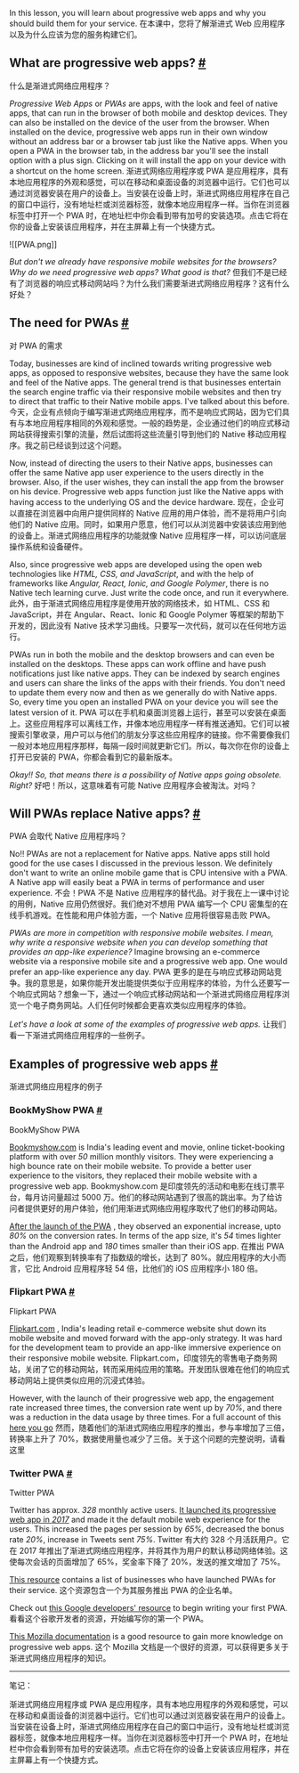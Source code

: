 In this lesson, you will learn about progressive web apps and why you should build them for your service.
在本课中，您将了解渐进式 Web 应用程序以及为什么应该为您的服务构建它们。

## What are progressive web apps? [#](https://www.educative.io/courses/web-application-software-architecture-101/7XP8EBLx1zj#What-are-progressive-web-apps?)
什么是渐进式网络应用程序？

_Progressive Web Apps_ or _PWAs_ are apps, with the look and feel of native apps, that can run in the browser of both mobile and desktop devices. They can also be installed on the device of the user from the browser. When installed on the device, progressive web apps run in their own window without an address bar or a browser tab just like the Native apps. When you open a PWA in the browser tab, in the address bar you'll see the install option with a plus sign. Clicking on it will install the app on your device with a shortcut on the home screen.
渐进式网络应用程序或 PWA 是应用程序，具有本地应用程序的外观和感觉，可以在移动和桌面设备的浏览器中运行。它们也可以通过浏览器安装在用户的设备上。当安装在设备上时，渐进式网络应用程序在自己的窗口中运行，没有地址栏或浏览器标签，就像本地应用程序一样。当你在浏览器标签中打开一个 PWA 时，在地址栏中你会看到带有加号的安装选项。点击它将在你的设备上安装该应用程序，并在主屏幕上有一个快捷方式。

![[PWA.png]]

_But don't we already have responsive mobile websites for the browsers? Why do we need progressive web apps? What good is that?_
但我们不是已经有了浏览器的响应式移动网站吗？为什么我们需要渐进式网络应用程序？这有什么好处？

## The need for PWAs [#](https://www.educative.io/courses/web-application-software-architecture-101/7XP8EBLx1zj#The-need-for-PWAs)
对 PWA 的需求

Today, businesses are kind of inclined towards writing progressive web apps, as opposed to responsive websites, because they have the same look and feel of the Native apps. The general trend is that businesses entertain the search engine traffic via their responsive mobile websites and then try to direct that traffic to their Native mobile apps. I've talked about this before.
今天，企业有点倾向于编写渐进式网络应用程序，而不是响应式网站，因为它们具有与本地应用程序相同的外观和感觉。一般的趋势是，企业通过他们的响应式移动网站获得搜索引擎的流量，然后试图将这些流量引导到他们的 Native 移动应用程序。我之前已经谈到过这个问题。

Now, instead of directing the users to their Native apps, businesses can offer the same Native app user experience to the users directly in the browser. Also, if the user wishes, they can install the app from the browser on his device. Progressive web apps function just like the Native apps with having access to the underlying OS and the device hardware.
现在，企业可以直接在浏览器中向用户提供同样的 Native 应用的用户体验，而不是将用户引向他们的 Native 应用。同时，如果用户愿意，他们可以从浏览器中安装该应用到他的设备上。渐进式网络应用程序的功能就像 Native 应用程序一样，可以访问底层操作系统和设备硬件。

Also, since progressive web apps are developed using the open web technologies like _HTML, CSS, and JavaScript_, and with the help of frameworks like _Angular, React, Ionic, and Google Polymer_, there is no Native tech learning curve. Just write the code once, and run it everywhere.
此外，由于渐进式网络应用程序是使用开放的网络技术，如 HTML、CSS 和 JavaScript，并在 Angular、React、Ionic 和 Google Polymer 等框架的帮助下开发的，因此没有 Native 技术学习曲线。只要写一次代码，就可以在任何地方运行。

PWAs run in both the mobile and the desktop browsers and can even be installed on the desktops. These apps can work offline and have push notifications just like native apps. They can be indexed by search engines and users can share the links of the apps with their friends. You don't need to update them every now and then as we generally do with Native apps. So, every time you open an installed PWA on your device you will see the latest version of it.
PWA 可以在手机和桌面浏览器上运行，甚至可以安装在桌面上。这些应用程序可以离线工作，并像本地应用程序一样有推送通知。它们可以被搜索引擎收录，用户可以与他们的朋友分享这些应用程序的链接。你不需要像我们一般对本地应用程序那样，每隔一段时间就更新它们。所以，每次你在你的设备上打开已安装的 PWA，你都会看到它的最新版本。

_Okay!! So, that means there is a possibility of Native apps going obsolete. Right?_
好吧！所以，这意味着有可能 Native 应用程序会被淘汰。对吗？

## Will PWAs replace Native apps? [#](https://www.educative.io/courses/web-application-software-architecture-101/7XP8EBLx1zj#Will-PWAs-replace-Native-apps?)
PWA 会取代 Native 应用程序吗？

No!! PWAs are not a replacement for Native apps. Native apps still hold good for the use cases I discussed in the previous lesson. We definitely don't want to write an online mobile game that is CPU intensive with a PWA. A Native app will easily beat a PWA in terms of performance and user experience.
不会！PWA 不是 Native 应用程序的替代品。对于我在上一课中讨论的用例，Native 应用仍然很好。我们绝对不想用 PWA 编写一个 CPU 密集型的在线手机游戏。在性能和用户体验方面，一个 Native 应用将很容易击败 PWA。

_PWAs are more in competition with responsive mobile websites. I mean, why write a responsive website when you can develop something that provides an app-like experience?_ Imagine browsing an e-commerce website via a responsive mobile site and a progressive web app. One would prefer an app-like experience any day.
PWA 更多的是在与响应式移动网站竞争。我的意思是，如果你能开发出能提供类似于应用程序的体验，为什么还要写一个响应式网站？想象一下，通过一个响应式移动网站和一个渐进式网络应用程序浏览一个电子商务网站。人们任何时候都会更喜欢类似应用程序的体验。

_Let's have a look at some of the examples of progressive web apps._
让我们看一下渐进式网络应用程序的一些例子。

## Examples of progressive web apps [#](https://www.educative.io/courses/web-application-software-architecture-101/7XP8EBLx1zj#Examples-of-progressive-web-apps)
渐进式网络应用程序的例子

### BookMyShow PWA [#](https://www.educative.io/courses/web-application-software-architecture-101/7XP8EBLx1zj#BookMyShow-PWA)
BookMyShow PWA

 [Bookmyshow.com](http://bookmyshow.com/) is India's leading event and movie, online ticket-booking platform with over _50_ million monthly visitors. They were experiencing a high bounce rate on their mobile website. To provide a better user experience to the visitors, they replaced their mobile website with a progressive web app.
Bookmyshow.com 是印度领先的活动和电影在线订票平台，每月访问量超过 5000 万。他们的移动网站遇到了很高的跳出率。为了给访问者提供更好的用户体验，他们用渐进式网络应用程序取代了他们的移动网站。

 [After the launch of the PWA](https://developers.google.com/web/showcase/2017/bookmyshow) , they observed an exponential increase, upto _80%_ on the conversion rates. In terms of the app size, it's _54_ times lighter than the Android app and _180_ times smaller than their iOS app.
在推出 PWA 之后，他们观察到转换率有了指数级的增长，达到了 80%。就应用程序的大小而言，它比 Android 应用程序轻 54 倍，比他们的 iOS 应用程序小 180 倍。

### Flipkart PWA [#](https://www.educative.io/courses/web-application-software-architecture-101/7XP8EBLx1zj#Flipkart-PWA)
Flipkart PWA

 [Flipkart.com](http://flipkart.com/) , India's leading retail e-commerce website shut down its mobile website and moved forward with the app-only strategy. It was hard for the development team to provide an app-like immersive experience on their responsive mobile website.
Flipkart.com，印度领先的零售电子商务网站，关闭了它的移动网站，转而采用纯应用的策略。开发团队很难在他们的响应式移动网站上提供类似应用的沉浸式体验。

However, with the launch of their progressive web app, the engagement rate increased three times, the conversion rate went up by _70%_, and there was a reduction in the data usage by three times. For a full account of this [here you go](https://developers.google.com/web/showcase/2016/flipkart)
然而，随着他们的渐进式网络应用程序的推出，参与率增加了三倍，转换率上升了 70%，数据使用量也减少了三倍。关于这个问题的完整说明，请看这里

### Twitter PWA [#](https://www.educative.io/courses/web-application-software-architecture-101/7XP8EBLx1zj#Twitter-PWA)
Twitter PWA

Twitter has approx. _328_ monthly active users. [It launched its progressive web app in _2017_](https://developers.google.com/web/showcase/2017/twitter) and made it the default mobile web experience for the users. This increased the pages per session by _65%_, decreased the bonus rate _20%_, increase in Tweets sent _75%_.
Twitter 有大约 328 个月活跃用户。它在 2017 年推出了渐进式网络应用程序，并将其作为用户的默认移动网络体验。这使每次会话的页面增加了 65%，奖金率下降了 20%，发送的推文增加了 75%。

 [This resource](https://pwa.rocks/) contains a list of businesses who have launched PWAs for their service.
这个资源包含一个为其服务推出 PWA 的企业名单。

Check out [this Google developers' resource](https://codelabs.developers.google.com/codelabs/your-first-pwapp/#0) to begin writing your first PWA.
看看这个谷歌开发者的资源，开始编写你的第一个 PWA。

 [This Mozilla documentation](https://developer.mozilla.org/en-US/docs/Web/Progressive_web_apps) is a good resource to gain more knowledge on progressive web apps.
这个 Mozilla 文档是一个很好的资源，可以获得更多关于渐进式网络应用程序的知识。

---

笔记：

渐进式网络应用程序或 PWA 是应用程序，具有本地应用程序的外观和感觉，可以在移动和桌面设备的浏览器中运行。它们也可以通过浏览器安装在用户的设备上。
当安装在设备上时，渐进式网络应用程序在自己的窗口中运行，没有地址栏或浏览器标签，就像本地应用程序一样。当你在浏览器标签中打开一个 PWA 时，在地址栏中你会看到带有加号的安装选项。点击它将在你的设备上安装该应用程序，并在主屏幕上有一个快捷方式。
